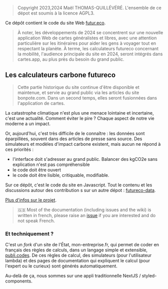 > Copyright 2023,2024 Maël THOMAS-QUILLÉVÉRÉ. L'ensemble de ce dépot est soumis à la licence AGPL3.

Ce dépôt contient le code du site Web [futur.eco](https://futur.eco).

> À noter, les développements de 2024 se concentrent sur une nouvelle application Web de cartes généralistes et libres, avec une attention particulière sur les itinéraires pour aider les gens à voyager tout en respectant la planète.
> À terme, les calculateurs futureco concernant la mobilité, l'audience principale du site en 2024, seront intégrés dans cartes.app, au plus près du besoin du grand public.

## Les calculateurs carbone futureco

> Cette partie historique du site continue d'être disponible et maintenue, et servie au grand public via les articles du site bonpote.com. Dans un second temps, elles seront fusionnées dans l'application de cartes.

La catastrophe climatique n'est plus une menace lointaine et incertaine, c'est une actualité. Comment éviter le pire ? Chaque aspect de notre vie moderne a un impact.

Or, aujourd'hui, c'est très difficile de le connaître : les données sont éparpillées, souvent dans des articles de presse sans source. Des simulateurs et modèles d'impact carbone existent, mais aucun ne répond à ces priorités :

- l'interface doit s'adresser au grand public. Balancer des kgCO2e sans explication n'est pas compréhensible
- le code doit être ouvert
- le code doit être lisible, critiquable, modifiable.

Sur ce dépôt, c'est le code du site en Javascript. Tout le contenu et les discussions autour des contribution s sur un autre dépot : [futureco-data](https://github.com/laem/futureco-data).

[Plus d'infos sur le projet](https://futur.eco/à-propos).

> 🇬🇧 Most of the documentation (including issues and the wiki) is written in french, please raise an [issue](https://github.com/betagouv/mon-entreprise/issues/new) if you are interested and do not speak French.

### Et techniquement ?

C'est un _fork_ d'un site de l'État, mon-entreprise.fr, qui permet de coder en français des règles de calculs, dans un langage simple et extensible, [publi.codes](https://publi.codes). De ces règles de calcul, des simulateurs (pour l'utilisateur lambda) et des pages de documentation qui expliquent le calcul (pour l'expert ou le curieux) sont générés automatiquement.

Au-delà de ça, nous sommes sur une appli traditionnelle NextJS / styled-components.
